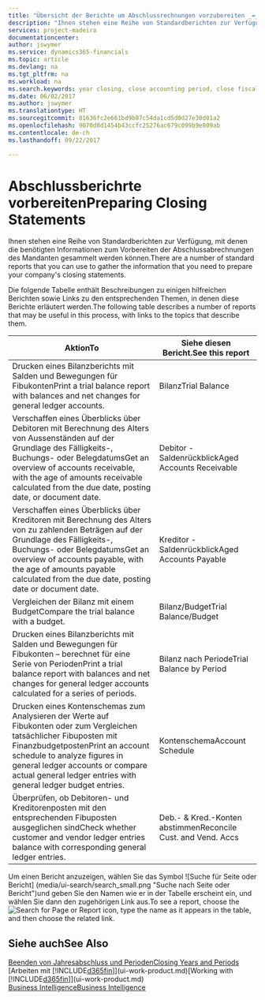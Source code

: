 ```yaml
---
title: "Übersicht der Berichte um Abschlussrechnungen vorzubereiten _=_ Microsoft Ausgleich."
description: "Ihnen stehen eine Reihe von Standardberichten zur Verfügung, mit denen die benötigten Informationen zum Vorbereiten der Abschlussabrechnungen des Mandanten gesammelt werden können."
services: project-madeira
documentationcenter: 
author: jswymer
ms.service: dynamics365-financials
ms.topic: article
ms.devlang: na
ms.tgt_pltfrm: na
ms.workload: na
ms.search.keywords: year closing, close accounting period, close fiscal year, aging, creditor payments, vendor payments, assets, liabilities, equity, analysis, reporting, financial report, business intelligence, BI, Power Bi, KPI
ms.date: 06/02/2017
ms.author: jswymer
ms.translationtype: HT
ms.sourcegitcommit: 81636fc2e661bd9b07c54da1cd5d0d27e30d01a2
ms.openlocfilehash: 9070d8d1454b43ccfc25276ac679c099b9e809ab
ms.contentlocale: de-ch
ms.lasthandoff: 09/22/2017

---
```

# <a name="preparing-closing-statements"></a><span data-ttu-id="23b4e-103">Abschlussberichrte vorbereiten</span><span class="sxs-lookup"><span data-stu-id="23b4e-103">Preparing Closing Statements</span></span>
<span data-ttu-id="23b4e-104">Ihnen stehen eine Reihe von Standardberichten zur Verfügung, mit denen die benötigten Informationen zum Vorbereiten der Abschlussabrechnungen des Mandanten gesammelt werden können.</span><span class="sxs-lookup"><span data-stu-id="23b4e-104">There are a number of standard reports that you can use to gather the information that you need to prepare your company's closing statements.</span></span>

<span data-ttu-id="23b4e-105">Die folgende Tabelle enthält Beschreibungen zu einigen hilfreichen Berichten sowie Links zu den entsprechenden Themen, in denen diese Berichte erläutert werden.</span><span class="sxs-lookup"><span data-stu-id="23b4e-105">The following table describes a number of reports that may be useful in this process, with links to the topics that describe them.</span></span>

| <span data-ttu-id="23b4e-106">Aktion</span><span class="sxs-lookup"><span data-stu-id="23b4e-106">To</span></span> | <span data-ttu-id="23b4e-107">Siehe diesen Bericht.</span><span class="sxs-lookup"><span data-stu-id="23b4e-107">See this report</span></span> |
| --- | --- |
| <span data-ttu-id="23b4e-108">Drucken eines Bilanzberichts mit Salden und Bewegungen für Fibukonten</span><span class="sxs-lookup"><span data-stu-id="23b4e-108">Print a trial balance report with balances and net changes for general ledger accounts.</span></span> |<span data-ttu-id="23b4e-109">Bilanz</span><span class="sxs-lookup"><span data-stu-id="23b4e-109">Trial Balance</span></span> |
| <span data-ttu-id="23b4e-110">Verschaffen eines Überblicks über Debitoren mit Berechnung des Alters von Aussenständen auf der Grundlage des Fälligkeits-, Buchungs- oder Belegdatums</span><span class="sxs-lookup"><span data-stu-id="23b4e-110">Get an overview of accounts receivable, with the age of amounts receivable calculated from the due date, posting date, or document date.</span></span> |<span data-ttu-id="23b4e-111">Debitor - Saldenrückblick</span><span class="sxs-lookup"><span data-stu-id="23b4e-111">Aged Accounts Receivable</span></span> |
| <span data-ttu-id="23b4e-112">Verschaffen eines Überblicks über Kreditoren mit Berechnung des Alters von zu zahlenden Beträgen auf der Grundlage des Fälligkeits-, Buchungs- oder Belegdatums</span><span class="sxs-lookup"><span data-stu-id="23b4e-112">Get an overview of accounts payable, with the age of amounts payable calculated from the due date, posting date or document date.</span></span> |<span data-ttu-id="23b4e-113">Kreditor - Saldenrückblick</span><span class="sxs-lookup"><span data-stu-id="23b4e-113">Aged Accounts Payable</span></span> |
| <span data-ttu-id="23b4e-114">Vergleichen der Bilanz mit einem Budget</span><span class="sxs-lookup"><span data-stu-id="23b4e-114">Compare the trial balance with a budget.</span></span> |<span data-ttu-id="23b4e-115">Bilanz/Budget</span><span class="sxs-lookup"><span data-stu-id="23b4e-115">Trial Balance/Budget</span></span> |
| <span data-ttu-id="23b4e-116">Drucken eines Bilanzberichts mit Salden und Bewegungen für Fibukonten – berechnet für eine Serie von Perioden</span><span class="sxs-lookup"><span data-stu-id="23b4e-116">Print a trial balance report with balances and net changes for general ledger accounts calculated for a series of periods.</span></span> |<span data-ttu-id="23b4e-117">Bilanz nach Periode</span><span class="sxs-lookup"><span data-stu-id="23b4e-117">Trial Balance by Period</span></span> |
| <span data-ttu-id="23b4e-118">Drucken eines Kontenschemas zum Analysieren der Werte auf Fibukonten oder zum Vergleichen tatsächlicher Fibuposten mit Finanzbudgetposten</span><span class="sxs-lookup"><span data-stu-id="23b4e-118">Print an account schedule to analyze figures in general ledger accounts or compare actual general ledger entries with general ledger budget entries.</span></span> |<span data-ttu-id="23b4e-119">Kontenschema</span><span class="sxs-lookup"><span data-stu-id="23b4e-119">Account Schedule</span></span> |
| <span data-ttu-id="23b4e-120">Überprüfen, ob Debitoren- und Kreditorenposten mit den entsprechenden Fibuposten ausgeglichen sind</span><span class="sxs-lookup"><span data-stu-id="23b4e-120">Check whether customer and vendor ledger entries balance with corresponding general ledger entries.</span></span> |<span data-ttu-id="23b4e-121">Deb.- & Kred.-Konten abstimmen</span><span class="sxs-lookup"><span data-stu-id="23b4e-121">Reconcile Cust. and Vend. Accs</span></span> |

<span data-ttu-id="23b4e-122">Um einen Bericht anzuzeigen, wählen Sie das Symbol ![Suche für Seite oder Bericht] (media/ui-search/search_small.png "Suche nach Seite oder Bericht")und geben Sie den Namen wie er in der Tabelle erscheint ein, und wählen Sie dann den zugehörigen Link aus.</span><span class="sxs-lookup"><span data-stu-id="23b4e-122">To see a report, choose the ![Search for Page or Report](media/ui-search/search_small.png "Search for Page or Report icon") icon, type the name as it appears in the table, and then choose the related link.</span></span>

## <a name="see-also"></a><span data-ttu-id="23b4e-123">Siehe auch</span><span class="sxs-lookup"><span data-stu-id="23b4e-123">See Also</span></span>
[<span data-ttu-id="23b4e-124">Beenden von Jahresabschluss und Perioden</span><span class="sxs-lookup"><span data-stu-id="23b4e-124">Closing Years and Periods</span></span>](year-close-years-periods.md)  
<span data-ttu-id="23b4e-125">[Arbeiten mit [!INCLUDE[d365fin](includes/d365fin_md.md)]](ui-work-product.md)</span><span class="sxs-lookup"><span data-stu-id="23b4e-125">[Working with [!INCLUDE[d365fin](includes/d365fin_md.md)]](ui-work-product.md)</span></span>  
[<span data-ttu-id="23b4e-126">Business Intelligence</span><span class="sxs-lookup"><span data-stu-id="23b4e-126">Business Intelligence</span></span>](bi.md)

